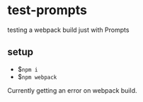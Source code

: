 # test-prompts

testing a webpack build just with Prompts

## setup

- $`npm i`
- $`npm webpack`

Currently getting an error on webpack build.
